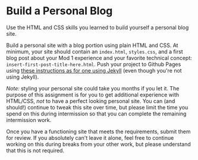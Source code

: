 # Build a Personal Blog

Use the HTML and CSS skills you learned to build yourself a personal blog site.

Build a personal site with a blog portion using plain HTML and CSS. At minimum, your site should contain an `index.html`, `styles.css`, and a first blog post about your Mod 1 experience and your favorite technical concept: `insert-first-post-title-here.html`. Push your project to Github Pages using [these instructions as for one using Jekyll](https://github.com/turingschool/lesson_plans/blob/master/electives/jekyll-blog-github-pages/pushing-project-to-gh-pages.markdown) (even though you're not using Jekyll).

*Note:* styling your personal site could take you months if you let it. The purpose of this assignment is for you to get additional experience with HTML/CSS, *not* to have a perfect looking personal site. You can (and should!) continue to tweak this site over time, but please limit the time you spend on this during intermission so that you can complete the remaining intermission work.

Once you have a functioning site that meets the requirements, submit them for review. If you absolutely can't leave it alone, feel free to continue working on this during breaks from your other work, but please understand that this is not required.

